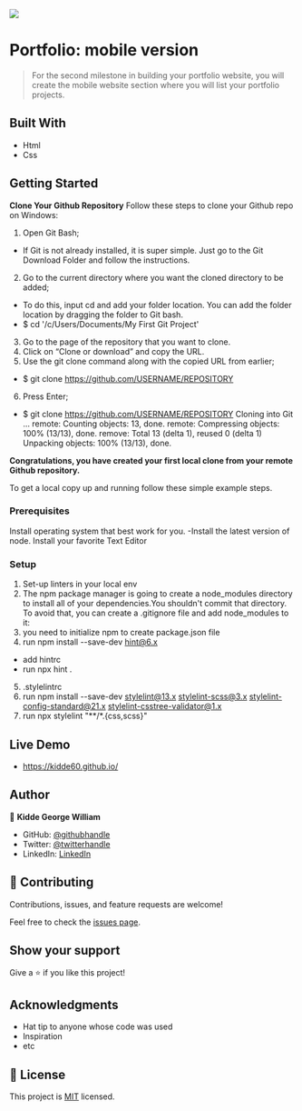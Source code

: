 ![](https://img.shields.io/badge/Microverse-blueviolet)

# Portfolio: mobile version

> For the second milestone in building your portfolio website, you will create the mobile website section where you will list your portfolio projects.


## Built With

- Html
- Css

## Getting Started
**Clone Your Github Repository**
Follow these steps to clone your Github repo on Windows:
1. Open Git Bash;
- If Git is not already installed, it is super simple. Just go to the Git Download Folder and follow the instructions.
2. Go to the current directory where you want the cloned directory to be added;
- To do this, input cd and add your folder location. You can add the folder location by dragging the folder to Git bash.
- $ cd '/c/Users/Documents/My First Git Project'
3. Go to the page of the repository that you want to clone.
4. Click on “Clone or download” and copy the URL.
5. Use the git clone command along with the copied URL from earlier;
- $ git clone https://github.com/USERNAME/REPOSITORY
6. Press Enter;
- $ git clone https://github.com/USERNAME/REPOSITORY
Cloning into Git …
remote: Counting objects: 13, done.
remote: Compressing objects: 100% (13/13), done.
remove: Total 13 (delta 1), reused 0 (delta 1)
Unpacking objects: 100% (13/13), done.

**Congratulations, you have created your first local clone from your remote Github repository.**


To get a local copy up and running follow these simple example steps.

### Prerequisites
Install operating system that best work for you. -Install the latest version of node. Install your favorite Text Editor

### Setup
1. Set-up linters in your local env
2. The npm package manager is going to create a node_modules directory to install all of your dependencies.You shouldn't commit that directory. To avoid that, you can create a .gitignore file and add node_modules to it:
3. you need to initialize npm to create package.json file
4. run npm install --save-dev hint@6.x 
 - add hintrc 
 - run npx hint .
5. .stylelintrc
6. run npm install --save-dev stylelint@13.x stylelint-scss@3.x stylelint-config-standard@21.x stylelint-csstree-validator@1.x
7. run npx stylelint "**/*.{css,scss}"

## Live Demo
- https://kidde60.github.io/

## Author

👤 **Kidde George William**

- GitHub: [@githubhandle](https://github.com/kidde60)
- Twitter: [@twitterhandle](https://twitter.com/twitterhandle)
- LinkedIn: [LinkedIn](https://linkedin.com/in/george-william-kidde-b5b772231/)

## 🤝 Contributing

Contributions, issues, and feature requests are welcome!

Feel free to check the [issues page](https://github.com/kidde60/my-portifolio/issues).

## Show your support

Give a ⭐️ if you like this project!

## Acknowledgments

- Hat tip to anyone whose code was used
- Inspiration
- etc

## 📝 License

This project is [MIT](./MIT.md) licensed.

